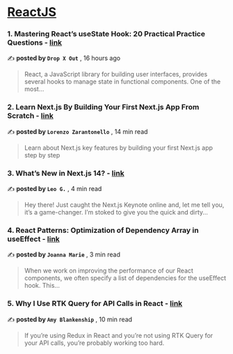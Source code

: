 
<h1><a href=https://medium.com/tag/reactjs/recommended target="_blank" rel="noopener noreferrer">ReactJS</a></h1>
<h3>1. Mastering React’s useState Hook: 20 Practical Practice Questions - <a href=https://medium.com/@drop-x-out/mastering-reacts-usestate-hook-20-practical-practice-questions-e3fb3488a8a1?source=tag_recommended_feed---------0-84----------reactjs----------9d9f52c7_c176_4eaa_9f20_0e3b9975952e------- target="_blank" rel="noopener noreferrer">link</a></h3>

✍️ **posted by `Drop X Out`** <date> , 16 hours ago</date>

<blockquote>React, a JavaScript library for building user interfaces, provides several hooks to manage state in functional components. One of the most…</blockquote>

<h3>2. Learn Next.js By Building Your First Next.js App From Scratch - <a href=https://medium.com/gitconnected/learn-next-js-by-building-your-first-next-js-app-from-scratch-8ec7cc93a9cb?source=tag_recommended_feed---------1-107----------reactjs----------9d9f52c7_c176_4eaa_9f20_0e3b9975952e------- target="_blank" rel="noopener noreferrer">link</a></h3>

✍️ **posted by `Lorenzo Zarantonello`** <date> , 14 min read</date>

<blockquote>Learn about Next.js key features by building your first Next.js app step by step</blockquote>

<h3>3. What’s New in Next.js 14? - <a href=https://medium.com/javascript-in-plain-english/whats-new-in-next-js-14-c49f9167b7c3?source=tag_recommended_feed---------2-85----------reactjs----------9d9f52c7_c176_4eaa_9f20_0e3b9975952e------- target="_blank" rel="noopener noreferrer">link</a></h3>

✍️ **posted by `Leo G.`** <date> , 4 min read</date>

<blockquote>Hey there! Just caught the Next.js Keynote online and, let me tell you, it’s a game-changer. I’m stoked to give you the quick and dirty…</blockquote>

<h3>4. React Patterns: Optimization of Dependency Array in useEffect - <a href=https://medium.com/@joabi/react-patterns-optimization-of-dependency-array-in-useeffect-b551d172fc76?source=tag_recommended_feed---------3-84----------reactjs----------9d9f52c7_c176_4eaa_9f20_0e3b9975952e------- target="_blank" rel="noopener noreferrer">link</a></h3>

✍️ **posted by `Joanna Marie`** <date> , 3 min read</date>

<blockquote>When we work on improving the performance of our React components, we often specify a list of dependencies for the useEffect hook. This…</blockquote>

<h3>5. Why I Use RTK Query for API Calls in React - <a href=https://medium.com/codex/why-i-use-rtk-query-for-api-calls-in-react-fee9e2a4538?source=tag_recommended_feed---------4-107----------reactjs----------9d9f52c7_c176_4eaa_9f20_0e3b9975952e------- target="_blank" rel="noopener noreferrer">link</a></h3>

✍️ **posted by `Amy Blankenship`** <date> , 10 min read</date>

<blockquote>If you’re using Redux in React and you’re not using RTK Query for your API calls, you’re probably working too hard.</blockquote>

